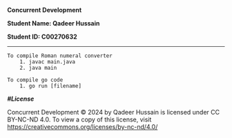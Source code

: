 **Concurrent Development**

**Student Name: Qadeer Hussain**

**Student ID: C00270632** 

** **
    To compile Roman numeral converter
        1. javac main.java 
        2. java main
    
    To compile go code
        1. go run [filename]
***#License***

Concurrent Development © 2024 by Qadeer Hussain is licensed 
under CC BY-NC-ND 4.0. To view a copy of this license, 
visit https://creativecommons.org/licenses/by-nc-nd/4.0/
    
